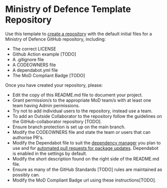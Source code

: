 # Ministry of Defence Template Repository

Use this template to [create a repository] with the default initial files for a Ministry of Defence GitHub repository, including:

* The correct LICENSE
* Github Action example [TODO]
* A .gitignore file
* A CODEOWNERS file
* A dependabot.yml file
* The MoD Compliant Badge [TODO]

Once you have created your repository, please:

* Edit the copy of this README.md file to document your project.
* Grant permission/s to the appropriate MoD team/s with at least one team having Admin permissions.
* Try not to add individual users to the repository, instead use a team.
* To add an Outside Collaborator to the repository follow the guidelines on the GitHub-collaborator repository [TODO].
* Ensure branch protection is set up on the main branch.
* Modify the CODEOWNERS file and state the team or users that can authorise PR's.
* Modify the Dependabot file to suit the [dependency manager](https://docs.github.com/en/code-security/dependabot/dependabot-version-updates/configuration-options-for-the-dependabot.yml-file#package-ecosystem) you plan to use and for [automated pull requests for package updates](https://docs.github.com/en/code-security/supply-chain-security/keeping-your-dependencies-updated-automatically/enabling-and-disabling-dependabot-version-updates#enabling-dependabot-version-updates). Dependabot is enabled in the settings by default.
* Modify the short description found on the right side of the README.md file.
* Ensure as many of the GitHub Standards [TODO] rules are maintained as possibly can.
* Modify the MoD Compliant Badge url using these instructions[TODO].

[create a repository]: https://github.com/defencedigital/template-repository/generate
